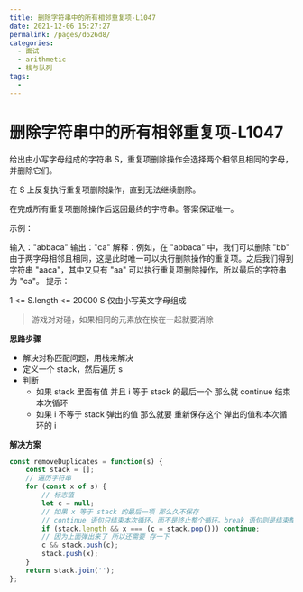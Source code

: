 ```yaml
---
title: 删除字符串中的所有相邻重复项-L1047
date: 2021-12-06 15:27:27
permalink: /pages/d626d8/
categories:
  - 面试
  - arithmetic
  - 栈与队列
tags:
  - 
---
```


# 删除字符串中的所有相邻重复项-L1047

给出由小写字母组成的字符串 S，重复项删除操作会选择两个相邻且相同的字母，并删除它们。

在 S 上反复执行重复项删除操作，直到无法继续删除。

在完成所有重复项删除操作后返回最终的字符串。答案保证唯一。

示例：

输入："abbaca"
输出："ca"
解释：例如，在 "abbaca" 中，我们可以删除 "bb" 由于两字母相邻且相同，这是此时唯一可以执行删除操作的重复项。之后我们得到字符串 "aaca"，其中又只有 "aa" 可以执行重复项删除操作，所以最后的字符串为 "ca"。
提示：

1 <= S.length <= 20000
S 仅由小写英文字母组成

> 游戏对对碰，如果相同的元素放在挨在一起就要消除

**思路步骤**

- 解决对称匹配问题，用栈来解决
- 定义一个 stack，然后遍历 s
- 判断
  - 如果 stack 里面有值 并且 i 等于 stack 的最后一个 那么就 continue 结束本次循环
  - 如果 i 不等于 stack 弹出的值 那么就要 重新保存这个 弹出的值和本次循环的 i

**解决方案**

```js
const removeDuplicates = function(s) {
    const stack = [];
    // 遍历字符串
    for (const x of s) {
        // 标志值
        let c = null;
        // 如果 x 等于 stack 的最后一项 那么久不保存
        // continue 语句只结束本次循环，而不是终止整个循环。break 语句则是结束整个循环过程，不再判断执行循环的条件是否成立。
        if (stack.length && x === (c = stack.pop())) continue;
        // 因为上面弹出来了 所以还需要 存一下
        c && stack.push(c);
        stack.push(x);
    }
    return stack.join('');
};
```

